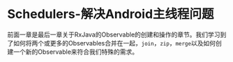 # Schedulers-解决Android主线程问题

前面一章是最后一章关于RxJava的Observable的创建和操作的章节。我们学习到了如何将两个或更多的Observables合并在一起，`join`，`zip`，`merge`以及如何创建一个新的Observable来符合我们特殊的需求。